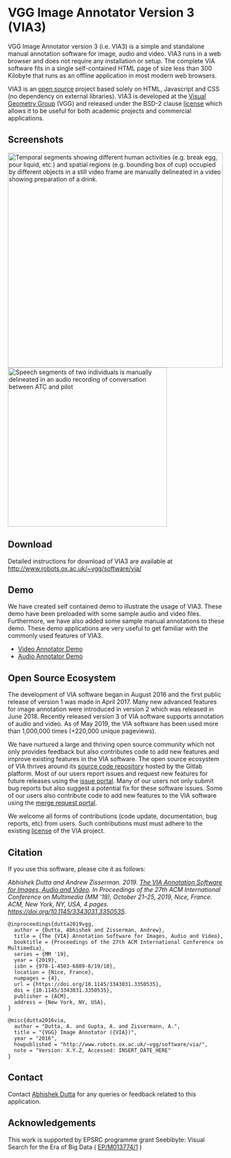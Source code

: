 # VGG Image Annotator Version 3 (VIA3)

VGG Image Annotator version 3 (i.e. VIA3) is a simple and standalone manual 
annotation software for image, audio and video. VIA3 runs in a web browser and
does not require any installation or setup. The complete VIA software fits in a 
single self-contained HTML page of size less than 300 Kilobyte that runs as an 
offline application in most modern web browsers.

VIA3 is an [open source](https://gitlab.com/vgg/via) project based solely on 
HTML, Javascript and CSS (no dependency on external libraries). VIA3 is 
developed at the [Visual Geometry Group](http://www.robots.ox.ac.uk/~vgg/) (VGG) 
and released under the BSD-2 clause [license](https://gitlab.com/vgg/via/blob/master/LICENSE)
which allows it to be useful for both academic projects and commercial applications.

## Screenshots
<img src="doc/screenshots/via_video_annotator.png" alt="Temporal segments showing different human activities (e.g. break egg, pour liquid, etc.) and spatial regions (e.g. bounding box of cup) occupied by different objects in a still video frame are manually delineated in a video showing preparation of a drink." title="Temporal segments showing different human activities (e.g. break egg, pour liquid, etc.) and spatial regions (e.g. bounding box of cup) occupied by different objects in a still video frame are manually delineated in a video showing preparation of a drink." height="500">
<img src="doc/screenshots/via_audio_annotator.png" alt="Speech segments of two individuals is manually delineated in an audio recording of conversation between ATC and pilot" title="Speech segments of two individuals is manually delineated in an audio recording of conversation between ATC and pilot" height="370">

## Download
Detailed instructions for download of VIA3 are available at http://www.robots.ox.ac.uk/~vgg/software/via/

## Demo
We have created self contained demo to illustrate the usage of VIA3. These demo
have been preloaded with some sample audio and video files. Furthermore, we have 
also added some sample manual annotations to these demo. These demo applications 
are very useful to get familiar with the commonly used features of VIA3.
  * [Video Annotator Demo](http://www.robots.ox.ac.uk/~vgg/software/via/demo/via_video_annotator.html)
  * [Audio Annotator Demo](http://www.robots.ox.ac.uk/~vgg/software/via/demo/via_audio_annotator.html)

## Open Source Ecosystem
The development of VIA software began in August 2016 and the first public
release of version 1 was made in April 2017. Many new advanced features
for image annotation were introduced in version 2 which was released in June 2018. 
Recently released version 3 of VIA software supports annotation of audio and video. 
As of May 2019, the VIA software has been used more than 1,000,000 times (+220,000 unique pageviews).

We have nurtured a large and thriving open source community which not
only provides feedback but also contributes code to add new features
and improve existing features in the VIA software. The open source
ecosystem of VIA thrives around its [source code repository](https://gitlab.com/vgg/via)
hosted by the Gitlab platform. Most of our users report issues and
request new features for future releases using the [issue portal](https://gitlab.com/vgg/via/issues). 
Many of our users not only submit bug reports but also suggest a potential
fix for these software issues. Some of our users also contribute code
to add new features to the VIA software using the [merge request portal](https://gitlab.com/vgg/via/merge_requests). 

We welcome all forms of contributions (code update, documentation, bug reports, etc) from users. 
Such contributions must must adhere to the existing [license](https://gitlab.com/vgg/via/blob/master/LICENSE) of 
the VIA project.

## Citation
If you use this software, please cite it as follows:

<cite>Abhishek Dutta and Andrew Zisserman. 2019. <a href="docs/dutta2019vgg_arxiv.pdf">The VIA Annotation Software for Images, Audio and Video</a>. In Proceedings of the 27th ACM International Conference on Multimedia (MM ’19), October 21–25, 2019, Nice, France. ACM, New York, NY, USA, 4 pages. https://doi.org/10.1145/3343031.3350535</cite>.

```
@inproceedings{dutta2019vgg,
  author = {Dutta, Abhishek and Zisserman, Andrew},
  title = {The {VIA} Annotation Software for Images, Audio and Video},
  booktitle = {Proceedings of the 27th ACM International Conference on Multimedia},
  series = {MM '19},
  year = {2019},
  isbn = {978-1-4503-6889-6/19/10},
  location = {Nice, France},
  numpages = {4},
  url = {https://doi.org/10.1145/3343031.3350535},
  doi = {10.1145/3343031.3350535},
  publisher = {ACM},
  address = {New York, NY, USA},
} 

@misc{dutta2016via,
  author = "Dutta, A. and Gupta, A. and Zissermann, A.",
  title = "{VGG} Image Annotator ({VIA})",
  year = "2016",
  howpublished = "http://www.robots.ox.ac.uk/~vgg/software/via/",
  note = "Version: X.Y.Z, Accessed: INSERT_DATE_HERE" 
}
```

## Contact
Contact [Abhishek Dutta](adutta_remove_me_@robots.ox.ac.uk) for any queries or feedback related to this application.

## Acknowledgements
This work is supported by EPSRC programme grant Seebibyte: Visual Search for the Era of Big Data ( [EP/M013774/1](http://www.seebibyte.org/index.html) )

